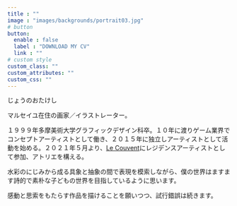 ```yaml
---
title : ""
image : "images/backgrounds/portrait03.jpg"
# button
button:
  enable : false
  label : "DOWNLOAD MY CV"
  link : ""
# custom style
custom_class: ""
custom_attributes: ""
custom_css: ""
---
```


じょうのおたけし

マルセイユ在住の画家／イラストレーター。

１９９９年多摩美術大学グラフィックデザイン科卒。１０年に渡りゲーム業界でコンセプトアーティストとして働き、２０１５年に独立しアーティストとして活動を始める。２０２１年５月より、[Le Couvent](https://le-couvent.org)にレジデンスアーティストとして参加、アトリエを構える。  

水彩のにじみから成る具象と抽象の間で表現を模索しながら、僕の世界はますます詩的で素朴な子どもの世界を目指しているように思います。  

感動と思索をもたらす作品を描けることを願いつつ、試行錯誤は続きます。

